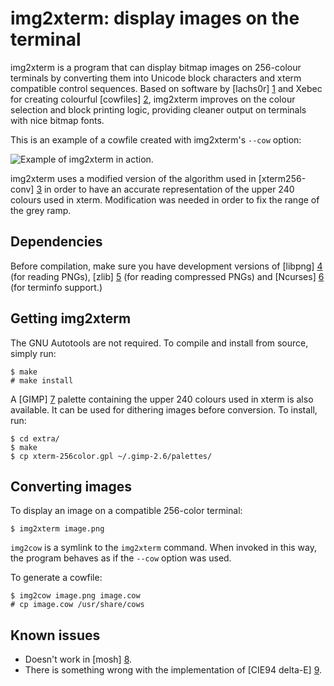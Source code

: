 img2xterm: display images on the terminal
=========================================

img2xterm is a program that can display bitmap images on 256-colour terminals
by converting them into Unicode block characters and xterm compatible control
sequences. Based on software by [lachs0r] [1] and Xebec for creating colourful
[cowfiles] [2], img2xterm improves on the colour selection and block printing
logic, providing cleaner output on terminals with nice bitmap fonts.

This is an example of a cowfile created with img2xterm's `--cow` option:

![Example of img2xterm in action.](http://img2xterm.sooaweso.me/demo.png)

img2xterm uses a modified version of the algorithm used in [xterm256-conv] [3]
in order to have an accurate representation of the upper 240 colours used in
xterm. Modification was needed in order to fix the range of the grey ramp.

[1]: http://srsfckn.biz/cows/img2cow.c
[2]: http://www.nog.net/~tony/warez/cowsay.shtml
[3]: http://frexx.de/xterm-256-notes

Dependencies
------------

Before compilation, make sure you have development versions of [libpng] [4] (for reading PNGs), 
[zlib] [5] (for reading compressed PNGs) and [Ncurses] [6] (for terminfo support.)

[4]: http://www.libpng.org/pub/png/libpng.html
[5]: http://www.zlib.net
[6]: http://www.gnu.org/software/ncurses/ncurses.html

Getting img2xterm
-----------------

  The GNU Autotools are not required. To compile and install from source,
  simply run:

    $ make
    # make install

  A [GIMP] [7] palette containing the upper 240 colours used in xterm is also
  available. It can be used for dithering images before conversion. To install,
  run:

    $ cd extra/
    $ make
    $ cp xterm-256color.gpl ~/.gimp-2.6/palettes/

[7]: http://www.gimp.org

Converting images
-----------------

  To display an image on a compatible 256-color terminal:

    $ img2xterm image.png

  `img2cow` is a symlink to the `img2xterm` command. When invoked in this way,
  the program behaves as if the `--cow` option was used.

  To generate a cowfile:

    $ img2cow image.png image.cow
    # cp image.cow /usr/share/cows

Known issues
------------

 * Doesn't work in [mosh] [8].
 * There is something wrong with the implementation of [CIE94 delta-E] [9].

[8]: https://github.com/keithw/mosh
[9]: https://en.wikipedia.org/wiki/Color_difference#CIE94
